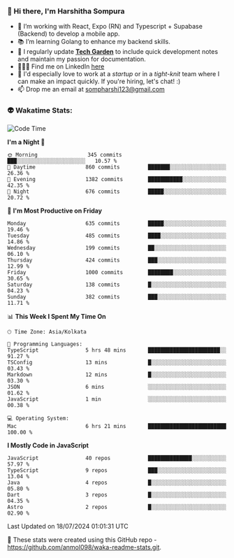 ### 👋 Hi there, I'm Harshitha Sompura

- 🔧 I’m working with React, Expo (RN) and Typescript + Supabase (Backend) to develop a mobile app.
- 📚 I’m learning Golang to enhance my backend skills.
- 🌾 I regularly update **<u>[Tech Garden](https://tech-garden-hs.vercel.app/)</u>** to include quick development notes and maintain my passion for documentation.
- 👩🏻‍💻 Find me on LinkedIn <u>[here](https://www.linkedin.com/in/harshithasompura/)</u>
- 🐣 I'd especially love to work at a _startup_ or in a _tight-knit_ team where I can make an impact quickly. If you're hiring, let's chat! :)
- 📫 Drop me an email at [sompharshi123@gmail.com](mailto:sompharshi123@gmail.com)

### 👽 Wakatime Stats:
<!--START_SECTION:waka-->
![Code Time](http://img.shields.io/badge/Code%20Time-87%20hrs%2028%20mins-blue)

**I'm a Night 🦉** 

```text
🌞 Morning                345 commits         ███░░░░░░░░░░░░░░░░░░░░░░   10.57 % 
🌆 Daytime                860 commits         ███████░░░░░░░░░░░░░░░░░░   26.36 % 
🌃 Evening                1382 commits        ███████████░░░░░░░░░░░░░░   42.35 % 
🌙 Night                  676 commits         █████░░░░░░░░░░░░░░░░░░░░   20.72 % 
```
📅 **I'm Most Productive on Friday** 

```text
Monday                   635 commits         █████░░░░░░░░░░░░░░░░░░░░   19.46 % 
Tuesday                  485 commits         ████░░░░░░░░░░░░░░░░░░░░░   14.86 % 
Wednesday                199 commits         ██░░░░░░░░░░░░░░░░░░░░░░░   06.10 % 
Thursday                 424 commits         ███░░░░░░░░░░░░░░░░░░░░░░   12.99 % 
Friday                   1000 commits        ████████░░░░░░░░░░░░░░░░░   30.65 % 
Saturday                 138 commits         █░░░░░░░░░░░░░░░░░░░░░░░░   04.23 % 
Sunday                   382 commits         ███░░░░░░░░░░░░░░░░░░░░░░   11.71 % 
```


📊 **This Week I Spent My Time On** 

```text
🕑︎ Time Zone: Asia/Kolkata

💬 Programming Languages: 
TypeScript               5 hrs 48 mins       ███████████████████████░░   91.27 % 
TSConfig                 13 mins             █░░░░░░░░░░░░░░░░░░░░░░░░   03.43 % 
Markdown                 12 mins             █░░░░░░░░░░░░░░░░░░░░░░░░   03.30 % 
JSON                     6 mins              ░░░░░░░░░░░░░░░░░░░░░░░░░   01.62 % 
JavaScript               1 min               ░░░░░░░░░░░░░░░░░░░░░░░░░   00.38 % 

💻 Operating System: 
Mac                      6 hrs 21 mins       █████████████████████████   100.00 % 
```

**I Mostly Code in JavaScript** 

```text
JavaScript               40 repos            ██████████████░░░░░░░░░░░   57.97 % 
TypeScript               9 repos             ███░░░░░░░░░░░░░░░░░░░░░░   13.04 % 
Java                     4 repos             █░░░░░░░░░░░░░░░░░░░░░░░░   05.80 % 
Dart                     3 repos             █░░░░░░░░░░░░░░░░░░░░░░░░   04.35 % 
Astro                    2 repos             █░░░░░░░░░░░░░░░░░░░░░░░░   02.90 % 
```




 Last Updated on 18/07/2024 01:01:31 UTC
<!--END_SECTION:waka-->

👀 These stats were created using this GitHub repo - https://github.com/anmol098/waka-readme-stats.git. 
